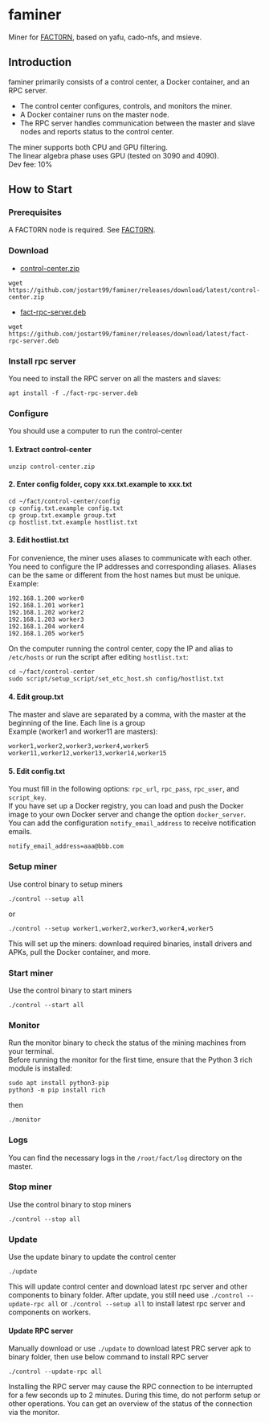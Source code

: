 # faminer
Miner for [FACT0RN](https://www.fact0rn.io), based on yafu, cado-nfs, and msieve.

## Introduction
faminer primarily consists of a control center, a Docker container, and an RPC server.
- The control center configures, controls, and monitors the miner.
- A Docker container runs on the master node.
- The RPC server handles communication between the master and slave nodes and reports status to the control center.

The miner supports both CPU and GPU filtering.  
The linear algebra phase uses GPU (tested on 3090 and 4090).  
Dev fee: 10%

## How to Start
### Prerequisites
A FACT0RN node is required. See [FACT0RN](https://github.com/FACT0RN/FACT0RN).
### Download
* [control-center.zip](https://github.com/jostart99/faminer/releases/download/latest/control-center.zip)
```
wget https://github.com/jostart99/faminer/releases/download/latest/control-center.zip
```
* [fact-rpc-server.deb](https://github.com/jostart99/faminer/releases/download/latest/fact-rpc-server.deb)
```
wget https://github.com/jostart99/faminer/releases/download/latest/fact-rpc-server.deb
```
### Install rpc server
You need to install the RPC server on all the masters and slaves:
```
apt install -f ./fact-rpc-server.deb
```
### Configure
You should use a computer to run the control-center
#### 1. Extract control-center
```
unzip control-center.zip
```
#### 2. Enter config folder, copy xxx.txt.example to xxx.txt
```
cd ~/fact/control-center/config
cp config.txt.example config.txt
cp group.txt.example group.txt
cp hostlist.txt.example hostlist.txt
```
#### 3. Edit hostlist.txt  
For convenience, the miner uses aliases to communicate with each other. You need to configure the IP addresses and corresponding aliases. Aliases can be the same or different from the host names but must be unique.  
Example:
```
192.168.1.200 worker0
192.168.1.201 worker1
192.168.1.202 worker2
192.168.1.203 worker3
192.168.1.204 worker4
192.168.1.205 worker5
```
On the computer running the control center, copy the IP and alias to `/etc/hosts` or run the script after editing `hostlist.txt`:
```
cd ~/fact/control-center
sudo script/setup_script/set_etc_host.sh config/hostlist.txt
```
#### 4. Edit group.txt
The master and slave are separated by a comma, with the master at the beginning of the line. 
Each line is a group  
Example (worker1 and worker11 are masters):
```
worker1,worker2,worker3,worker4,worker5
worker11,worker12,worker13,worker14,worker15
```
#### 5. Edit config.txt
You must fill in the following options: `rpc_url`, `rpc_pass`, `rpc_user`, and `script_key`.  
If you have set up a Docker registry, you can load and push the Docker image to your own Docker server and change the option `docker_server`.  
You can add the configuration `notify_email_address` to receive notification emails.
```
notify_email_address=aaa@bbb.com
```
### Setup miner
Use control binary to setup miners
```
./control --setup all
```
or
```
./control --setup worker1,worker2,worker3,worker4,worker5
```
This will set up the miners: download required binaries, install drivers and APKs, pull the Docker container, and more.
### Start miner
Use the control binary to start miners
```
./control --start all
```
### Monitor
Run the monitor binary to check the status of the mining machines from your terminal.  
Before running the monitor for the first time, ensure that the Python 3 rich module is installed:
```
sudo apt install python3-pip
python3 -m pip install rich
```
then
```
./monitor
```
### Logs
You can find the necessary logs in the `/root/fact/log` directory on the master.
### Stop miner
Use the control binary to stop miners
```
./control --stop all
```
### Update
Use the update binary to update the control center
```
./update
```
This will update control center and download latest rpc server and other components to binary folder.
After update, you still need use `./control --update-rpc all` or `./control --setup all` to install latest rpc server and components on workers.
#### Update RPC server
Manually download or use `./update` to download latest PRC server apk to binary folder, then use below command to install RPC server
```
./control --update-rpc all
```
Installing the RPC server may cause the RPC connection to be interrupted for a few seconds up to 2 minutes. During this time, do not perform setup or other operations. You can get an overview of the status of the connection via the monitor.
